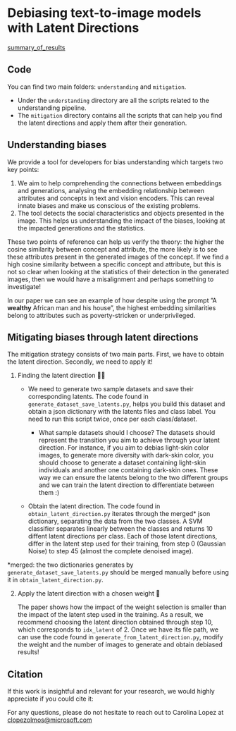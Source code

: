 # Debiasing text-to-image models with Latent Directions
[summary_of_results](https://github.com/blclo/latent-debiasing-directions/blob/main/images/principal.png)

## Code
You can find two main folders: `understanding` and `mitigation`.
- Under the `understanding` directory are all the scripts related to the understanding pipeline. 
- The `mitigation` directory contains all the scripts that can help you find the latent directions and apply them after their generation.

## Understanding biases
We provide a tool for developers for bias understanding which targets two key points: 
1. We aim to help comprehending the connections between embeddings and generations, analysing the embedding relationship between attributes and concepts in text and vision encoders. This can reveal innate biases and make us conscious of the existing problems.
2. The tool detects the social characteristics and objects presented in the image. This helps us understanding the impact of the biases, looking at the impacted generations and the statistics.

These two points of reference can help us verify the theory: the higher the cosine similarity between concept and attribute, the more likely is to see these attributes present in the generated images of the concept. If we find a high cosine similarity between a specific concept and attribute, but this is not so clear when looking at the statistics of their detection in the generated images, then we would have a misalignment and perhaps something to investigate!

In our paper we can see an example of how despite using the prompt ”A **wealthy** African man and his house”, the highest embedding similarities belong to attributes such as poverty-stricken or underprivileged.

## Mitigating biases through latent directions
The mitigation strategy consists of two main parts. First, we have to obtain the latent direction. Secondly, we need to apply it!

1. Finding the latent direction 🕵️‍♀
    - We need to generate two sample datasets and save their corresponding latents. The code found in `generate_dataset_save_latents.py`, helps you build this dataset and obtain a json dictionary with the latents files and class label. You need to run this script twice, once per each class/dataset.

        - What sample datasets should I choose? The datasets should represent the transition you aim to achieve through your latent direction. For instance, if you aim to debias light-skin color images, to generate more diversity with dark-skin color, you should choose to generate a dataset containing light-skin individuals and another one containing dark-skin ones. These way we can ensure the latents belong to the two different groups and we can train the latent direction to differentiate between them :)

    - Obtain the latent direction. The code found in `obtain_latent_direction.py` iterates through the merged* json dictionary, separating the data from the two classes. A SVM classifier separates linearly between the classes and returns 10 diffent latent directions per class. Each of those latent directions, differ in the latent step used for their training, from step 0 (Gaussian Noise) to step 45 (almost the complete denoised image).

*merged: the two dictionaries generates by `generate_dataset_save_latents.py` should be merged manually before using it in `obtain_latent_direction.py`.

2. Apply the latent direction with a chosen weight 🚀
   
    The paper shows how the impact of the weight selection is smaller than the impact of the latent step used in the training. As a result, we recommend choosing the latent direction obtained through step 10, which corresponds to `idx_latent` of 2. Once we have its file path, we can use the code found in `generate_from_latent_direction.py`, modify the weight and the number of images to generate and obtain debiased results!

   
## Citation
If this work is insightful and relevant for your research, we would highly appreciate if you could cite it:

For any questions, please do not hesitate to reach out to Carolina Lopez at clopezolmos@microsoft.com

